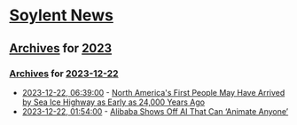 # [Soylent News](../../../README.md)

## [Archives](../../index.md) for [2023](../index.md)

### [Archives](../../index.md) for [2023-12-22](index.md)

* [2023-12-22, 06:39:00](https://soylentnews.org/article.pl?sid=23/12/21/0253209&from=rss) - [North America's First People May Have Arrived by Sea Ice Highway as Early as 24,000 Years Ago](https://soylentnews.org/article.pl?sid=23/12/21/0253209&from=rss)
* [2023-12-22, 01:54:00](https://soylentnews.org/article.pl?sid=23/12/21/0238254&from=rss) - [Alibaba Shows Off AI That Can ‘Animate Anyone’](https://soylentnews.org/article.pl?sid=23/12/21/0238254&from=rss)

